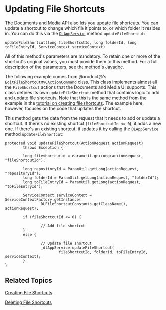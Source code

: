 # Updating File Shortcuts [](id=updating-file-shortcuts)

The Documents and Media API also lets you update file shortcuts. You can update 
a shortcut to change which file it points to, or which folder it resides in. You 
can do this via the 
[`DLAppService`](@platform-ref@/7.1-latest/javadocs/portal-kernel/com/liferay/document/library/kernel/service/DLAppService.html) 
method `updateFileShortcut`: 

    updateFileShortcut(long fileShortcutId, long folderId, long toFileEntryId, ServiceContext serviceContext)

All of this method's parameters are mandatory. To retain one or more of the 
shortcut's original values, you must provide them to this method. For a full 
description of the parameters, see the method's 
[Javadoc](@platform-ref@/7.1-latest/javadocs/portal-kernel/com/liferay/document/library/kernel/service/DLAppService.html#updateFileShortcut-long-long-long-com.liferay.portal.kernel.service.ServiceContext-). 

The following example comes from @product@'s 
[`EditFileShortcutMVCActionCommand`](https://github.com/liferay/liferay-portal/blob/master/modules/apps/document-library/document-library-web/src/main/java/com/liferay/document/library/web/internal/portlet/action/EditFileShortcutMVCActionCommand.java) 
class. This class implements almost all the `FileShortcut` actions that the 
Documents and Media UI supports. This class defines its own `updateFileShortcut` 
method that contains logic to add and update file shortcuts. Note that this is 
the same method from the example in the 
[tutorial on creating file shortcuts](liferay.com). The example here, however, 
focuses on the code that updates the shortcut. 

This method gets the data from the request that it needs to add or update a 
shortcut. If there's no existing shortcut (`fileShortcutId <= 0`), it adds a new 
one. If there's an existing shortcut, it updates it by calling the 
`DLAppService` method `updateFileShortcut`: 

    protected void updateFileShortcut(ActionRequest actionRequest)
            throws Exception {

            long fileShortcutId = ParamUtil.getLong(actionRequest, "fileShortcutId");

            long repositoryId = ParamUtil.getLong(actionRequest, "repositoryId");
            long folderId = ParamUtil.getLong(actionRequest, "folderId");
            long toFileEntryId = ParamUtil.getLong(actionRequest, "toFileEntryId");

            ServiceContext serviceContext = ServiceContextFactory.getInstance(
                    DLFileShortcutConstants.getClassName(), actionRequest);

            if (fileShortcutId <= 0) {

                    // Add file shortcut
            }
            else {

                    // Update file shortcut
                    _dlAppService.updateFileShortcut(
                            fileShortcutId, folderId, toFileEntryId, serviceContext);
            }
    }

## Related Topics

[Creating File Shortcuts](/develop/tutorials/-/knowledge_base/7-1/creating-file-shortcuts)

[Deleting File Shortcuts](/develop/tutorials/-/knowledge_base/7-1/deleting-file-shortcuts)
